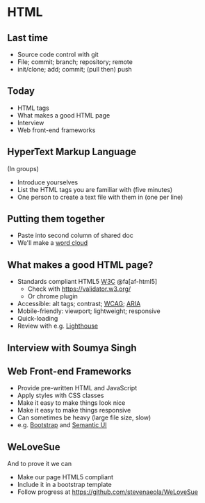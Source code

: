 
# HTML


## Last time

* Source code control with git
* File; commit; branch; repository; remote
* init/clone; add; commit; (pull then) push


## Today

* HTML tags
* What makes a good HTML page
* Interview
* Web front-end frameworks


## HyperText Markup Language

(In groups) 
* Introduce yourselves
* List the HTML tags you are familiar with (five minutes)
* One person to create a text file with them in (one per line)


## Putting them together

* Paste into second column of shared doc
* We'll make a [word cloud](https://www.wordclouds.com/)


## What makes a good HTML page?

* Standards compliant HTML5 [W3C](https://www.w3.org/TR/html52/) @fa[af-html5]
  - Check with <https://validator.w3.org/>
  - Or chrome plugin
* Accessible: alt tags; contrast; [WCAG](https://www.w3.org/TR/WCAG21/); [ARIA](https://developer.mozilla.org/en-US/docs/Web/Accessibility/ARIA)
* Mobile-friendly: viewport; lightweight; responsive
* Quick-loading
* Review with e.g. [Lighthouse](https://developers.google.com/web/tools/lighthouse)


## Interview with Soumya Singh


## Web Front-end Frameworks

- Provide pre-written HTML and JavaScript
- Apply styles with CSS classes
- Make it easy to make things look nice
- Make it easy to make things responsive
- Can sometimes be heavy (large file size, slow)
- e.g. [Bootstrap](https://getbootstrap.com/) and [Semantic UI](https://semantic-ui.com/)


## WeLoveSue

And to prove it we can
- Make our page HTML5 compliant
- Include it in a bootstrap template
- Follow progress at <https://github.com/stevenaeola/WeLoveSue>


